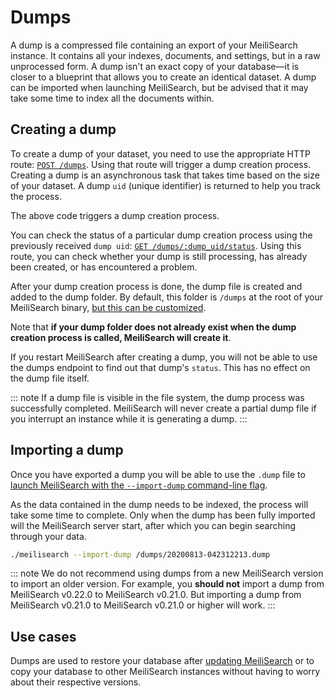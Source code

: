 # Dumps

A dump is a compressed file containing an export of your MeiliSearch instance. It contains all your indexes, documents, and settings, but in a raw unprocessed form. A dump isn't an exact copy of your database—it is closer to a blueprint that allows you to create an identical dataset. A dump can be imported when launching MeiliSearch, but be advised that it may take some time to index all the documents within.

## Creating a dump

To create a dump of your dataset, you need to use the appropriate HTTP route: [`POST /dumps`](/reference/api/dump.md#create-a-dump). Using that route will trigger a dump creation process. Creating a dump is an asynchronous task that takes time based on the size of your dataset. A dump `uid` (unique identifier) is returned to help you track the process.

<CodeSamples id="post_dump_1" />

The above code triggers a dump creation process.

You can check the status of a particular dump creation process using the previously received `dump uid`: [`GET /dumps/:dump_uid/status`](/reference/api/dump.md#get-dump-status). Using this route, you can check whether your dump is still processing, has already been created, or has encountered a problem.

<CodeSamples id="get_dump_status_1" />

After your dump creation process is done, the dump file is created and added to the dump folder. By default, this folder is `/dumps` at the root of your MeiliSearch binary, [but this can be customized](/reference/features/configuration.md#dumps-destination).

Note that **if your dump folder does not already exist when the dump creation process is called, MeiliSearch will create it**.

If you restart MeiliSearch after creating a dump, you will not be able to use the dumps endpoint to find out that dump's `status`. This has no effect on the dump file itself.

::: note
If a dump file is visible in the file system, the dump process was successfully completed. MeiliSearch will never create a partial dump file if you interrupt an instance while it is generating a dump.
:::

## Importing a dump

Once you have exported a dump you will be able to use the `.dump` file to [launch MeiliSearch with the `--import-dump` command-line flag](/reference/features/configuration.md#import-dump).

As the data contained in the dump needs to be indexed, the process will take some time to complete. Only when the dump has been fully imported will the MeiliSearch server start, after which you can begin searching through your data.

```bash
./meilisearch --import-dump /dumps/20200813-042312213.dump
```

::: note
We do not recommend using dumps from a new MeiliSearch version to import an older version.
For example, you **should not** import a dump from MeiliSearch v0.22.0 to MeiliSearch v0.21.0. But importing a dump from MeiliSearch v0.21.0 to MeiliSearch v0.21.0 or higher will work.
:::

## Use cases

Dumps are used to restore your database after [updating MeiliSearch](/create/how_to/updating.md) or to copy your database to other MeiliSearch instances without having to worry about their respective versions.
